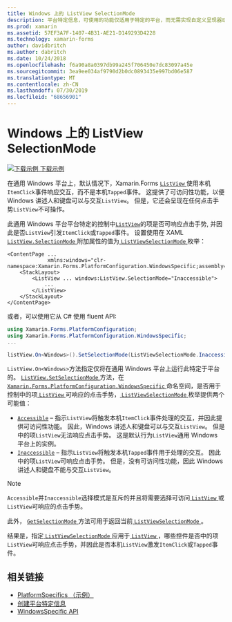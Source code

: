 ```yaml
---
title: Windows 上的 ListView SelectionMode
description: 平台特定信息，可使用的功能仅适用于特定的平台，而无需实现自定义呈现器或效果。 本文介绍如何使用特定于 Windows 平台的来控制 ListView 中的项目是否可以响应点击手势。
ms.prod: xamarin
ms.assetid: 57EF3A7F-1407-4B31-AE21-D149293D4228
ms.technology: xamarin-forms
author: davidbritch
ms.author: dabritch
ms.date: 10/24/2018
ms.openlocfilehash: f6a90a8a0397db99a245f706450e7dc83097a45e
ms.sourcegitcommit: 3ea9ee034af9790d2b0dc0893435e997bd06e587
ms.translationtype: MT
ms.contentlocale: zh-CN
ms.lasthandoff: 07/30/2019
ms.locfileid: "68656901"
---
```

# <a name="listview-selectionmode-on-windows"></a>Windows 上的 ListView SelectionMode

[![下载示例](~/media/shared/download.png) 下载示例](https://docs.microsoft.com/samples/xamarin/xamarin-forms-samples/userinterface-platformspecifics)

在通用 Windows 平台上，默认情况下，Xamarin.Forms [ `ListView` ](xref:Xamarin.Forms.ListView)使用本机`ItemClick`事件响应交互，而不是本机`Tapped`事件。 这提供了可访问性功能，以便 Windows 讲述人和键盘可以与交互`ListView`。 但是，它还会呈现在任何点击手势`ListView`不可操作。

此通用 Windows 平台平台特定的控制中[`ListView`](xref:Xamarin.Forms.ListView)的项是否可响应点击手势, 并因此是否`ListView`引发`ItemClick`或`Tapped`事件。 设置使用在 XAML [ `ListView.SelectionMode` ](xref:Xamarin.Forms.PlatformConfiguration.WindowsSpecific.ListView.SelectionModeProperty)附加属性的值为[ `ListViewSelectionMode` ](xref:Xamarin.Forms.PlatformConfiguration.WindowsSpecific.ListViewSelectionMode)枚举：

```xaml
<ContentPage ...
             xmlns:windows="clr-namespace:Xamarin.Forms.PlatformConfiguration.WindowsSpecific;assembly=Xamarin.Forms.Core">
    <StackLayout>
        <ListView ... windows:ListView.SelectionMode="Inaccessible">
            ...
        </ListView>
    </StackLayout>
</ContentPage>
```

或者，可以使用它从 C# 使用 fluent API:

```csharp
using Xamarin.Forms.PlatformConfiguration;
using Xamarin.Forms.PlatformConfiguration.WindowsSpecific;
...

listView.On<Windows>().SetSelectionMode(ListViewSelectionMode.Inaccessible);
```

`ListView.On<Windows>`方法指定仅将在通用 Windows 平台上运行此特定于平台的。 [ `ListView.SetSelectionMode` ](xref:Xamarin.Forms.PlatformConfiguration.WindowsSpecific.ListView.SetSelectionMode(Xamarin.Forms.IPlatformElementConfiguration{Xamarin.Forms.PlatformConfiguration.Windows,Xamarin.Forms.ListView},Xamarin.Forms.PlatformConfiguration.WindowsSpecific.ListViewSelectionMode))方法，在[ `Xamarin.Forms.PlatformConfiguration.WindowsSpecific` ](xref:Xamarin.Forms.PlatformConfiguration.WindowsSpecific)命名空间，是否用于控制中的项[ `ListView` ](xref:Xamarin.Forms.ListView)可响应的点击手势，[ `ListViewSelectionMode` ](xref:Xamarin.Forms.PlatformConfiguration.WindowsSpecific.ListViewSelectionMode)枚举提供两个可能值：

- [`Accessible`](xref:Xamarin.Forms.PlatformConfiguration.WindowsSpecific.ListViewSelectionMode.Accessible) – 指示`ListView`将触发本机`ItemClick`事件处理的交互，并因此提供可访问性功能。 因此，Windows 讲述人和键盘可以与交互`ListView`。 但是中的项`ListView`无法响应点击手势。 这是默认行为`ListView`通用 Windows 平台上的实例。
- [`Inaccessible`](xref:Xamarin.Forms.PlatformConfiguration.WindowsSpecific.ListViewSelectionMode.Inaccessible) – 指示`ListView`将触发本机`Tapped`事件用于处理的交互。 因此中的项`ListView`可响应点击手势。 但是，没有可访问性功能，因此 Windows 讲述人和键盘不能与交互`ListView`。

> [!NOTE]
> `Accessible`并`Inaccessible`选择模式是互斥的并且将需要选择可访问[ `ListView` ](xref:Xamarin.Forms.ListView)或`ListView`可响应的点击手势。

此外， [ `GetSelectionMode` ](xref:Xamarin.Forms.PlatformConfiguration.WindowsSpecific.ListView.GetSelectionMode(Xamarin.Forms.IPlatformElementConfiguration{Xamarin.Forms.PlatformConfiguration.Windows,Xamarin.Forms.ListView}))方法可用于返回当前[ `ListViewSelectionMode` ](xref:Xamarin.Forms.PlatformConfiguration.WindowsSpecific.ListViewSelectionMode)。

结果是，指定[ `ListViewSelectionMode` ](xref:Xamarin.Forms.PlatformConfiguration.WindowsSpecific.ListViewSelectionMode)应用于[ `ListView` ](xref:Xamarin.Forms.ListView)，哪些控件是否中的项`ListView`可响应点击手势，并因此是否本机`ListView`激发`ItemClick`或`Tapped`事件。

## <a name="related-links"></a>相关链接

- [PlatformSpecifics （示例）](https://docs.microsoft.com/samples/xamarin/xamarin-forms-samples/userinterface-platformspecifics)
- [创建平台特定信息](~/xamarin-forms/platform/platform-specifics/index.md#creating-platform-specifics)
- [WindowsSpecific API](xref:Xamarin.Forms.PlatformConfiguration.WindowsSpecific)
